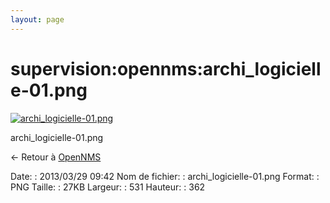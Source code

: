 ```yaml
---
layout: page
---
```


supervision:opennms:archi\_logicielle-01.png
============================================

[![archi\_logicielle-01.png](../..//assets/media/supervision/opennms/archi_logicielle-01.png@cache=&w=531&h=362 "archi_logicielle-01.png")](../..//assets/media/supervision/opennms/archi_logicielle-01.png@cache= "Afficher le fichier original")

archi\_logicielle-01.png

← Retour à [OpenNMS](../../../opennms/start.html "opennms:start")

Date:
:   2013/03/29 09:42
Nom de fichier:
:   archi\_logicielle-01.png
Format:
:   PNG
Taille:
:   27KB
Largeur:
:   531
Hauteur:
:   362

